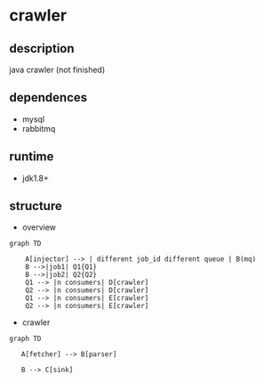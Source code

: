 # crawler
## description

java crawler (not finished)

## dependences

+ mysql
+ rabbitmq

## runtime

+ jdk1.8+

## structure

+ overview

```
graph TD

    A[injector] --> | different job_id different queue | B(mq)
    B -->|job1| Q1{Q1}
    B -->|job2| Q2{Q2}
    Q1 --> |n consumers| D[crawler]
    Q2 --> |n consumers| D[crawler]
    Q1 --> |n consumers| E[crawler]
    Q2 --> |n consumers| E[crawler]

```

+ crawler

```
graph TD

   A[fetcher] --> B[parser]

   B --> C[sink]


```
